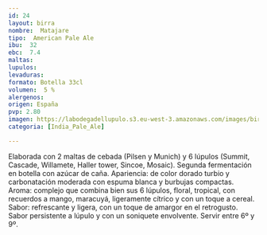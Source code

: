 ```yaml
---
id: 24
layout: birra
nombre:  Matajare
tipo:  American Pale Ale
ibu:  32
ebc:  7.4
maltas: 
lupulos: 
levaduras: 
formato: Botella 33cl
volumen:  5 %
alergenos: 
origen: España
pvp: 2.80
imagen: https://labodegadellupulo.s3.eu-west-3.amazonaws.com/images/birras/matajare.jpg
categoria: [India_Pale_Ale]

---
```

Elaborada con 2 maltas de cebada (Pilsen y Munich) y 6 lúpulos (Summit, Cascade, Willamete, Haller tower, Sincoe, Mosaic). Segunda fermentación en botella con azúcar de caña. Apariencia: de color dorado turbio y carbonatación moderada con espuma blanca y burbujas compactas. Aroma: complejo que combina bien sus 6 lúpulos, floral, tropical, con recuerdos a mango, maracuyá, ligeramente cítrico y con un toque a cereal. Sabor: refrescante y ligera, con un toque de amargor en el retrogusto. Sabor persistente a lúpulo y con un soniquete envolvente.  Servir entre 6º y 9º.










